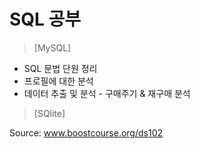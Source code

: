 # SQL 공부
   > [MySQL]
   - SQL 문법 단원 정리
   - 프로필에 대한 분석
   - 데이터 추출 및 분석 - 구매주기 & 재구매 분석 
   
   
   > [SQlite]
   
  Source: www.boostcourse.org/ds102
